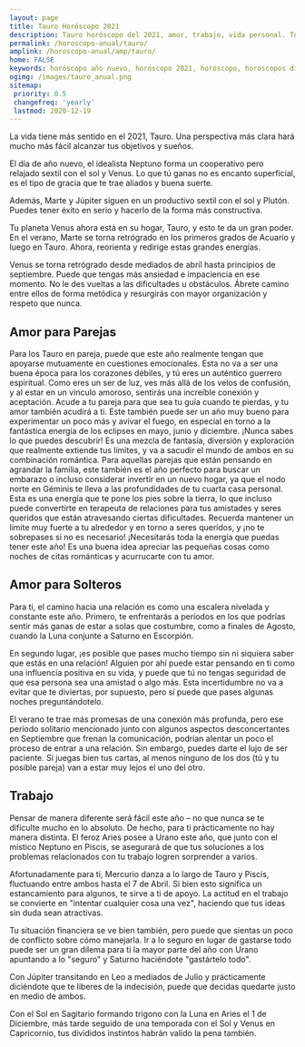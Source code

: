 ```yaml
---
layout: page
title: Tauro Horóscopo 2021 
description: Tauro horóscopo del 2021, amor, trabajo, vida personal. Todas las predicciones para Tauro 2021 gratis. Disfruta este año nuevo.
permalink: /horoscopo-anual/tauro/
amplink: /horoscopo-anual/amp/tauro/
home: FALSE
keywords: horóscopo año nuevo, horóscopo 2021, horóscopo, horoscopos diarios gratis del dia de hoy, horóscopo diario gratis,horóscopo ano nuevo 2021, horóscopo esperanza gracia, horoscopo Tauro 2021, horoscop, horóscopos gratis, horoscopo Tauro, horoscopo Tauro 2021 gratis, Tarot, Astrologia, Zodíaco, Tauro, horoscopo gratis,tarot en femenino,videncia gratuita,horoscopos gratuitos,horóscopos, astrologia,videncia gratis
ogimg: /images/tauro_anual.png
sitemap:
 priority: 0.5
 changefreq: 'yearly'
 lastmod: 2020-12-19
---
```





La vida tiene más sentido en el 2021, Tauro. Una perspectiva más clara hará mucho más fácil alcanzar tus objetivos y sueños.


El día de año nuevo, el idealista Neptuno forma un cooperativo pero relajado sextil con el sol y Venus. Lo que tú ganas no es encanto superficial, es el tipo de gracia que te trae aliados y buena suerte.   


Además, Marte y Júpiter siguen en un productivo sextil con el sol y Plutón. Puedes tener éxito en serio y hacerlo de la forma más constructiva.


Tu planeta Venus ahora está en su hogar, Tauro, y esto te da un gran poder. En el verano, Marte se torna retrógrado en los primeros grados de Acuario y luego en Tauro. Ahora, reorienta y redirige estas grandes energías.


Venus se torna retrógrado desde mediados de abril hasta principios de septiembre. Puede que tengas más ansiedad e impaciencia en ese momento. No le des vueltas a las dificultades u obstáculos. Ábrete camino entre ellos de forma metódica y resurgirás con mayor organización y respeto que nunca.

## Amor para Parejas

Para los Tauro en pareja, puede que este año realmente tengan que apoyarse mutuamente en cuestiones emocionales. Esta no va a ser una buena época para los corazones débiles, y tú eres un auténtico guerrero espiritual.
Como eres un ser de luz, ves más allá de los velos de confusión, y al estar en un vínculo amoroso, sentirás una increíble conexión y aceptación. Acude a tu pareja para que sea tu guía cuando te pierdas, y tu amor también acudirá a ti.
Este también puede ser un año muy bueno para experimentar un poco más y avivar el fuego, en especial en torno a la fantástica energía de los eclipses en mayo, junio y diciembre. ¡Nunca sabes lo que puedes descubrir! Es una mezcla de fantasía, diversión y exploración que realmente extiende tus límites, y va a sacudir el mundo de ambos en su combinación romántica.
Para aquellas parejas que están pensando en agrandar la familia, este también es el año perfecto para buscar un embarazo o incluso considerar invertir en un nuevo hogar, ya que el nodo norte en Géminis te lleva a las profundidades de tu cuarta casa personal. Esta es una energía que te pone los pies sobre la tierra, lo que incluso puede convertirte en terapeuta de relaciones para tus amistades y seres queridos que están atravesando ciertas dificultades.
Recuerda mantener un límite muy fuerte a tu alrededor y en torno a seres queridos, y ¡no te sobrepases si no es necesario! ¡Necesitarás toda la energía que puedas tener este año! Es una buena idea apreciar las pequeñas cosas como noches de citas románticas y acurrucarte con tu amor.

## Amor para Solteros

Para ti, el camino hacia una relación es como una escalera nivelada y constante este año. Primero, te enfrentarás a períodos en los que podrías sentir más ganas de estar a solas que costumbre, como a finales de Agosto, cuando la Luna conjunte a Saturno en Escorpión.


En segundo lugar, ¡es posible que pases mucho tiempo sin ni siquiera saber que estás en una relación! Alguien por ahí puede estar pensando en ti como una influencia positiva en su vida, y puede que tú no tengas seguridad de que esa persona sea una amistad o algo más. Esta incertidumbre no va a evitar que te diviertas, por supuesto, pero sí puede que pases algunas noches preguntándotelo.  


El verano te trae más promesas de una conexión más profunda, pero ese período solitario mencionado junto con algunos aspectos desconcertantes en Septiembre que frenan la comunicación, podrían alentar un poco el proceso de entrar a una  relación. Sin embargo, puedes darte el lujo de ser paciente. Si juegas bien tus cartas, al menos ninguno de los dos (tú y tu posible pareja) van a estar muy lejos el uno del otro.


## Trabajo

Pensar de manera diferente será fácil este año – no que nunca se te dificulte mucho en lo absoluto. De hecho, para ti prácticamente no hay manera distinta. El feroz Aries posee a Urano este año, que junto con el místico Neptuno en Piscis, se asegurará de que tus soluciones a los problemas relacionados con tu trabajo logren sorprender a varios.


Afortunadamente para ti, Mercurio danza a lo largo de Tauro y Piscis, fluctuando entre ambos hasta el 7 de Abril. Si bien esto significa un estancamiento para algunos, te sirve a ti de apoyo. La actitud en el trabajo se convierte en "intentar cualquier cosa una vez", haciendo que tus ideas sin duda sean atractivas.


Tu situación financiera se ve bien también, pero puede que sientas un poco de conflicto sobre cómo manejarla. Ir a lo seguro en lugar de gastarse todo puede ser un gran dilema para ti la mayor parte del año con Urano apuntando a lo "seguro" y Saturno haciéndote "gastártelo todo".


Con Júpiter transitando en Leo a mediados de Julio y prácticamente diciéndote que te liberes de la indecisión, puede que decidas quedarte justo en medio de ambos.


Con el Sol en Sagitario formando trígono con la Luna en Aries el 1 de Diciembre, más tarde seguido de una temporada con el Sol y Venus en Capricornio, tus divididos instintos habrán valido la pena también.
